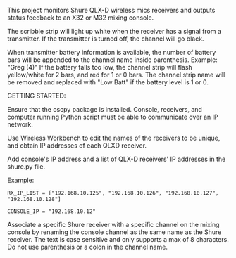 This project monitors Shure QLX-D wireless mics receivers and outputs status feedback to an X32 or M32 mixing console.

The scribble strip will light up white when the receiver has a signal from a transmitter.  If the transmitter is turned off, the channel will go black.

When transmitter battery information is available, the number of battery bars will be appended to the channel name inside parenthesis.  Example: "Greg (4)"  If the battery falls too low, the channel strip will flash yellow/white for 2 bars, and red for 1 or 0 bars.  The channel strip name will be removed and replaced with "Low Batt" if the battery level is 1 or 0.



GETTING STARTED:

Ensure that the oscpy package is installed.  Console, receivers, and computer running Python script must be able to communicate over an IP network.

Use Wireless Workbench to edit the names of the receivers to be unique, and obtain IP addresses of each QLXD receiver.

Add console's IP address and a list of QLX-D receivers' IP addresses in the shure.py file.

  Example:
  
    RX_IP_LIST = ["192.168.10.125", "192.168.10.126", "192.168.10.127", "192.168.10.128"]
    
    CONSOLE_IP = "192.168.10.12"

Associate a specific Shure receiver with a specific channel on the mixing console by renaming the console channel as the same name as the Shure receiver.  The text is case sensitive and only supports a max of 8 characters.  Do not use parenthesis or a colon in the channel name.
